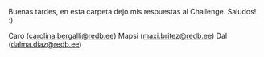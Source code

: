 Buenas tardes, en esta carpeta dejo mis respuestas al Challenge. Saludos! :)

Caro (carolina.bergalli@redb.ee)
Mapsi (maxi.britez@redb.ee)
Dal (dalma.diaz@redb.ee)
